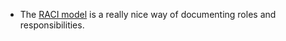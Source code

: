- The [RACI model](https://www.forbes.com/advisor/business/raci-chart/) is a really nice way of documenting roles and responsibilities.